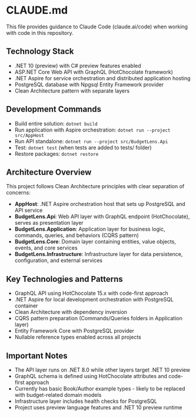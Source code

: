 # CLAUDE.md

This file provides guidance to Claude Code (claude.ai/code) when working with code in this repository.

## Technology Stack
- .NET 10 (preview) with C# preview features enabled
- ASP.NET Core Web API with GraphQL (HotChocolate framework)
- .NET Aspire for service orchestration and distributed application hosting
- PostgreSQL database with Npgsql Entity Framework provider
- Clean Architecture pattern with separate layers

## Development Commands
- Build entire solution: `dotnet build`
- Run application with Aspire orchestration: `dotnet run --project src/AppHost`
- Run API standalone: `dotnet run --project src/BudgetLens.Api`
- Test: `dotnet test` (when tests are added to tests/ folder)
- Restore packages: `dotnet restore`

## Architecture Overview
This project follows Clean Architecture principles with clear separation of concerns:

- **AppHost**: .NET Aspire orchestration host that sets up PostgreSQL and API service
- **BudgetLens.Api**: Web API layer with GraphQL endpoint (HotChocolate), serves as presentation layer
- **BudgetLens.Application**: Application layer for business logic, commands, queries, and behaviors (CQRS pattern)
- **BudgetLens.Core**: Domain layer containing entities, value objects, events, and core services
- **BudgetLens.Infrastructure**: Infrastructure layer for data persistence, configuration, and external services

## Key Technologies and Patterns
- GraphQL API using HotChocolate 15.x with code-first approach
- .NET Aspire for local development orchestration with PostgreSQL container
- Clean Architecture with dependency inversion
- CQRS pattern preparation (Commands/Queries folders in Application layer)
- Entity Framework Core with PostgreSQL provider
- Nullable reference types enabled across all projects

## Important Notes
- The API layer runs on .NET 8.0 while other layers target .NET 10 preview
- GraphQL schema is defined using HotChocolate attributes and code-first approach
- Currently has basic Book/Author example types - likely to be replaced with budget-related domain models
- Infrastructure layer includes health checks for PostgreSQL
- Project uses preview language features and .NET 10 preview runtime
